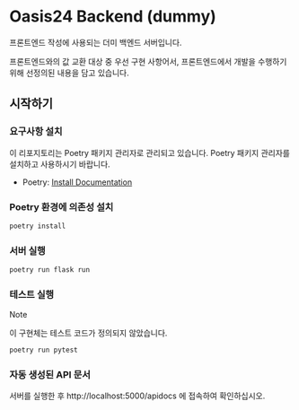 # Oasis24 Backend (dummy)

프론트엔드 작성에 사용되는 더미 백엔드 서버입니다.  

프론트엔드와의 값 교환 대상 중 우선 구현 사항어서, 프론트엔드에서 개발을 수행하기 위해 선정의된 내용을 담고 있습니다.  

## 시작하기

### 요구사항 설치
이 리포지토리는 Poetry 패키지 관리자로 관리되고 있습니다. Poetry 패키지 관리자를 설치하고 사용하시기 바랍니다.  
- Poetry: [Install Documentation](https://python-poetry.org/docs/)

### Poetry 환경에 의존성 설치
```sh
poetry install
```

### 서버 실행
```sh
poetry run flask run
```

### 테스트 실행
> [!NOTE]  
> 이 구현체는 테스트 코드가 정의되지 않았습니다.  

```sh
poetry run pytest
```

### 자동 생성된 API 문서
서버를 실행한 후 http://localhost:5000/apidocs 에 접속하여 확인하십시오.
